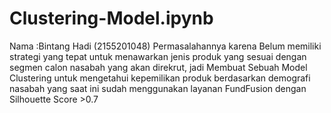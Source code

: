 # Clustering-Model.ipynb
Nama :Bintang Hadi (2155201048)
Permasalahannya karena Belum memiliki strategi yang tepat untuk menawarkan jenis produk yang sesuai dengan segmen calon nasabah yang akan direkrut, jadi Membuat Sebuah Model Clustering untuk mengetahui kepemilikan produk berdasarkan demografi nasabah yang saat ini sudah menggunakan layanan FundFusion dengan Silhouette Score >0.7
